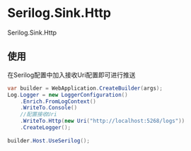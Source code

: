 # Serilog.Sink.Http
Serilog.Sink.Http

## 使用

在Serilog配置中加入接收Uri配置即可进行推送

```C#
var builder = WebApplication.CreateBuilder(args);
Log.Logger = new LoggerConfiguration()
    .Enrich.FromLogContext()
    .WriteTo.Console()
    //配置接收Uri
    .WriteTo.Http(new Uri("http://localhost:5268/logs"))
    .CreateLogger();
    
builder.Host.UseSerilog();
```

